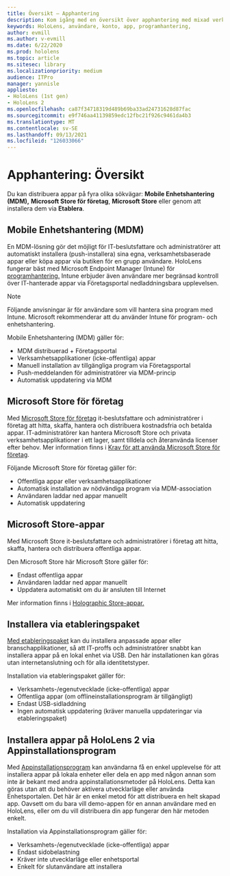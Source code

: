 ```yaml
---
title: Översikt – Apphantering
description: Kom igång med en översikt över apphantering med mixad verklighet med hantering av mobila enheter, Microsoft Store för företag och etableringspaket.
keywords: HoloLens, användare, konto, app, programhantering,
author: evmill
ms.author: v-evmill
ms.date: 6/22/2020
ms.prod: hololens
ms.topic: article
ms.sitesec: library
ms.localizationpriority: medium
audience: ITPro
manager: yannisle
appliesto:
- HoloLens (1st gen)
- HoloLens 2
ms.openlocfilehash: ca87f34718319d489b69ba33ad24731628d87fac
ms.sourcegitcommit: e9f746aa41139859edc12fbc21f926c9461da4b3
ms.translationtype: MT
ms.contentlocale: sv-SE
ms.lasthandoff: 09/13/2021
ms.locfileid: "126033066"
---
```

# <a name="app-management-overview"></a>Apphantering: Översikt

Du kan distribuera appar på fyra olika sökvägar: **Mobile Enhetshantering (MDM),** **Microsoft Store för företag**, **Microsoft Store** eller genom att installera dem via **Etablera**.

## <a name="mobile-device-management-mdm"></a>Mobile Enhetshantering (MDM)

En MDM-lösning gör det möjligt för IT-beslutsfattare och administratörer att automatiskt installera (push-installera) sina egna, verksamhetsbaserade appar eller köpa appar via butiken för en grupp användare. HoloLens fungerar bäst med Microsoft Endpoint Manager (Intune) för [programhantering.](app-deploy-intune.md) Intune erbjuder även användare mer begränsad kontroll över IT-hanterade appar via Företagsportal nedladdningsbara upplevelsen.

> [!NOTE]
> Följande anvisningar är för användare som vill hantera sina program med Intune. Microsoft rekommenderar att du använder Intune för program- och enhetshantering.

Mobile Enhetshantering (MDM) gäller för:

* MDM distribuerad + Företagsportal
* Verksamhetsapplikationer (icke-offentliga) appar
* Manuell installation av tillgängliga program via Företagsportal
* Push-meddelanden för administratörer via MDM-princip
* Automatisk uppdatering via MDM

## <a name="microsoft-store-for-business"></a>Microsoft Store för företag

Med [Microsoft Store för företag](app-deploy-store-business.md) it-beslutsfattare och administratörer i företag att hitta, skaffa, hantera och distribuera kostnadsfria och betalda appar. IT-administratörer kan hantera Microsoft Store och privata verksamhetsapplikationer i ett lager, samt tilldela och återanvända licenser efter behov. Mer information finns i [Krav för att använda Microsoft Store för företag](/microsoft-store/prerequisites-microsoft-store-for-business).

Följande Microsoft Store för företag gäller för:

* Offentliga appar eller verksamhetsapplikationer
* Automatisk installation av nödvändiga program via MDM-association
* Användaren laddar ned appar manuellt
* Automatisk uppdatering

## <a name="microsoft-store-apps"></a>Microsoft Store-appar

Med Microsoft Store it-beslutsfattare och administratörer i företag att hitta, skaffa, hantera och distribuera offentliga appar.

Den Microsoft Store här Microsoft Store gäller för:

* Endast offentliga appar
* Användaren laddar ned appar manuellt
* Uppdatera automatiskt om du är ansluten till Internet

Mer information finns i [Holographic Store-appar.](/hololens/holographic-store-apps)

## <a name="install-via-provisioning-packages"></a>Installera via etableringspaket

[Med etableringspaket](app-deploy-provisioning-package.md) kan du installera anpassade appar eller branschapplikationer, så att IT-proffs och administratörer snabbt kan installera appar på en lokal enhet via USB. Den här installationen kan göras utan internetanslutning och för alla identitetstyper.

Installation via etableringspaket gäller för:

* Verksamhets-/egenutvecklade (icke-offentliga) appar
* Offentliga appar (om offlineinstallationsprogram är tillgängligt)
* Endast USB-sidladdning
* Ingen automatisk uppdatering (kräver manuella uppdateringar via etableringspaket)

## <a name="install-apps-on-hololens-2-via-app-installer"></a>Installera appar på HoloLens 2 via Appinstallationsprogram

Med [Appinstallationsprogram](app-deploy-app-installer.md) kan användarna få en enkel upplevelse för att installera appar på lokala enheter eller dela en app med någon annan som inte är bekant med andra appinstallationsmetoder på HoloLens. Detta kan göras utan att du behöver aktivera utvecklarläge eller använda Enhetsportalen. Det här är en enkel metod för att distribuera en helt skapad app. Oavsett om du bara vill demo-appen för en annan användare med en HoloLens, eller om du vill distribuera din app fungerar den här metoden enkelt.

Installation via Appinstallationsprogram gäller för:

* Verksamhets-/egenutvecklade (icke-offentliga) appar
* Endast sidobelastning
* Kräver inte utvecklarläge eller enhetsportal
* Enkelt för slutanvändare att installera
